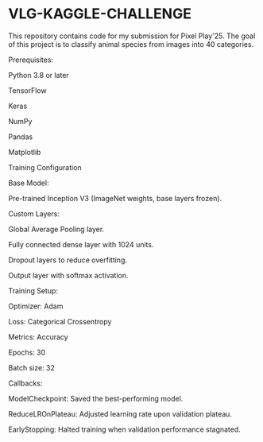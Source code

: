 # VLG-KAGGLE-CHALLENGE
This repository contains code for my submission for Pixel Play'25. The goal of this project is to classify animal species from images into 40 categories.

Prerequisites:

Python 3.8 or later

TensorFlow

Keras

NumPy

Pandas

Matplotlib

Training Configuration

Base Model:

Pre-trained Inception V3 (ImageNet weights, base layers frozen).

Custom Layers:

Global Average Pooling layer.

Fully connected dense layer with 1024 units.

Dropout layers to reduce overfitting.

Output layer with softmax activation.

Training Setup:

Optimizer: Adam

Loss: Categorical Crossentropy

Metrics: Accuracy

Epochs: 30

Batch size: 32

Callbacks:

ModelCheckpoint: Saved the best-performing model.

ReduceLROnPlateau: Adjusted learning rate upon validation plateau.

EarlyStopping: Halted training when validation performance stagnated.


